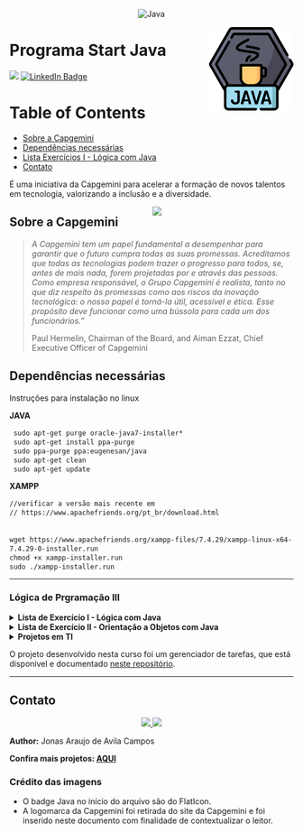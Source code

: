 <p align="center">
	  <img alt="Java" src="https://img.shields.io/static/v1?color=red&label=Dev&message=Java&style=for-the-badge&logo=Java"/>
</p>

<img alt="Java" src="img/java-badge.png" width=150 align=right>

# Programa Start Java
![](https://img.shields.io/badge/feito%20com%20%E2%9D%A4%20por-jaac-cyan)
[![LinkedIn Badge](https://img.shields.io/badge/LinkedIn-Profile-informational?style=flat&logo=linkedin&logoColor=white&color=0D76A8)](https://www.linkedin.com/in/jonasaacampos)

# Table of Contents
- [Sobre a Capgemini](#sobre-a-capgemini)
- [Dependências necessárias](#dependncias-necessrias)
- [Lista Exercícios I - Lógica com Java](#lista-de-exerccio-i---lgica-com-java)
- [Contato](#contato)


É uma iniciativa da Capgemini para acelerar a formação de novos talentos
em tecnologia, valorizando a inclusão e a diversidade.

<img  src="https://www.capgemini.com/br-pt/wp-content/themes/capgemini-komposite/assets/images/logo.svg"  width=250 align=right>

## Sobre a Capgemini

> _A Capgemini tem um papel fundamental a desempenhar para garantir que o futuro cumpra todas as suas promessas. Acreditamos que todas as tecnologias podem trazer o progresso para todos, se, antes de mais nada, forem projetadas por e através das pessoas. Como empresa responsável, o Grupo Capgemini é realista, tanto no que diz respeito às promessas como aos riscos da inovação tecnológica: o nosso papel é torná-la útil, acessível e ética. Esse propósito deve funcionar como uma bússola para cada um dos funcionários.”_
>
> Paul Hermelin, Chairman of the Board, and Aiman Ezzat, Chief Executive Officer of Capgemini

## Dependências necessárias

Instruções para instalação no linux 

**JAVA**
```
 sudo apt-get purge oracle-java7-installer*
 sudo apt-get install ppa-purge
 sudo ppa-purge ppa:eugenesan/java
 sudo apt-get clean
 sudo apt-get update
```

**XAMPP**
```
//verificar a versão mais recente em
// https://www.apachefriends.org/pt_br/download.html


wget https://www.apachefriends.org/xampp-files/7.4.29/xampp-linux-x64-7.4.29-0-installer.run
chmod +x xampp-installer.run
sudo ./xampp-installer.run
```
-----
### Lógica de Prgramação III

<details>
<summary>
<strong>Lista de Exercício I - Lógica com Java</strong>
</summary>

- [x] 01 - Soma de dois números
- [x] 02 - Operações matemáticas elementares
- [x] 03 - Cálculo de consumo médio de combustível
- [x] 04 - Cálculo de comissão de um vendedor
- [x] 05 - Boletim escolar
- [x] 06 - Troca de valores entre variáveis
- [x] 07 - Conversor de temperatura
- [x] 08 - Conversor monetário
- [x] 09 - Cálculo rendimento aplicação
- [x] 10 - Cálculo valor prestações
- [x] 11 - Cálculo de preço de venda com base em margem de lucro
- [x] 12 - Cálculo de preço de venda de um veículo
- [x] 13 - Verifique se o valor inserido é maior que 10
- [x] 14 - Verifique qual o maior número de 2 valores
- [x] 15 - Verifique se os números digitados estão entre 100-200
- [x] 16 - Boletim escolar melhorado
- [x] 17 - Verifica se o número está em um intervalo
- [x] 18 - Verifica se possui mais de 18 anos de x pessoas
- [x] 19 - Algoritmo que coleta informações pessoais e classifica-as no final
- [x] 20 - Sistema da concessionária Carango velho

</details>

<details>
<summary>
<strong>Lista de Exercício II - Orientação a Objetos  com Java</strong>
</summary>

- [x] 1 - Crie uma classe para representar uma Pessoa com os atributos privados de nome, data de nascimento e altura. Crie os métodos públicos necessários para getters e setters e também um método para imprimir todos dados de uma pessoa. Crie um método para calcular a idade da pessoa.
- [x] 2 - Crie uma classe para implementar uma ContaCorrente. A classe deve possuir os seguintes atributos:
  número da conta, nome do correntista e saldo. Os métodos são os seguintes: alterarNome, depósito e
  saque; No construtor, saldo é opcional, com valor default zero e os demais atributos são obrigatórios.
- [x] 3 - Crie uma classe para representar uma BombaCombustivel. A classe BombaCombustivel deve conter os
  seguintes atributos: tipo de combustível, valor por litro e quantidade de combustível. Além desses
  atributos a classes deve conter os seguintes métodos: a. abastecerPorValor; //método onde é informado o valor a ser abastecido e mostra a quantidade de litros que foi colocada no veículo b. abastecerPorLitro; // método onde é informado a quantidade em litros de combustível e mostra o valor a ser pago pelo cliente. c. alterarValor; //altera o valor do litro do combustível. d. alterarCombustivel; //altera o tipo do combustível. e. alterarQuantidadeCombustivel; //altera a quantidade de combustível restante na bomba.
- [x] 4 - Crie uma classe denominada Elevador para armazenar as informações de um elevador dentro de um
  prédio. A classe deve armazenar o andar atual (térreo = 0), total de andares no prédio (desconsiderando o
  térreo), capacidade do elevador e quantas pessoas estão presentes nele.
- [ ] 5 - 
- [x] 6 - Crie uma classe chamada Invoice que possa ser utilizado por uma loja de suprimentos de informática para
  representar uma fatura de um item vendido na loja. Uma fatura deve incluir as seguintes informações
  como atributos:  o número do item faturado,  a descrição do item,  a quantidade comprada do item e  o preço unitário do item. Sua classe deve ter um construtor que inicialize os quatro atributos. Se a quantidade não for positiva, ela deve ser configurada como 0. Se o preço por item não for positivo ele deve ser configurado como 0.0.  Forneça os métodos getters e setters para cada variável de instância. Além disso, forneça um método  chamado getInvoiceAmount que calcula o valor da fatura (isso é, multiplica a quantidade pelo preço por item) e depois retorna o valor como um double. Escreva um aplicativo de teste que demonstra as capacidades da classe Invoice.


</details>

<details>
<summary><strong>Projetos em TI</strong></summary>

_Melhor do que pensar e começar a codificar, é em um papel as ideias anotar._

1. Definição geral do projeto
2. Requisitos
3. Regras de negócio
4. Escopo tecnológico

</details>

O projeto desenvolvido nesta curso foi um gerenciador de tarefas, que está disponível e documentado [neste repositório](https://github.com/jonasaacampos/project_GerenciadorDeTarefas_Java).

--------
<!-- CONTACT -->
## Contato

<p align='center'>
  <a href='https://github.com/jonasaacampos'>
    <img src='https://img.shields.io/badge/GitHub-100000?style=for-the-badge&logo=github&logoColor=white'/>
  </a>
  <a href='https://www.linkedin.com/in/jonasaacampos/'>
    <img src='https://img.shields.io/badge/LinkedIn-0077B5?style=for-the-badge&logo=linkedin&logoColor=white'/>
  </a>
</p>

**Author:** Jonas Araujo de Avila Campos

**Confira mais projetos: [AQUI](https://github.com/jonasaacampos)**

### Crédito das imagens
- O badge Java no início do arquivo são do FlatIcon.
- A logomarca da Capgemini foi retirada do site da Capgemini e foi inserido neste documento com finalidade de contextualizar o leitor.
